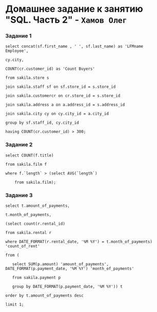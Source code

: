 # Домашнее задание к занятию "SQL. Часть 2" - `Хамов Олег`

### Задание 1

    select concat(sf.first_name , ' ', sf.last_name) as 'LFMname Employee',

	cy.city,

	COUNT(cr.customer_id) as 'Count Buyers'
		
    from sakila.store s

    join sakila.staff sf on sf.store_id = s.store_id

    join sakila.customercr on cr.store_id = s.store_id

    join sakila.address a on a.address_id = s.address_id

    join sakila.city cy on cy.city_id = a.city_id

    group by sf.staff_id, cy.city_id

    having COUNT(cr.customer_id) > 300;

### Задание 2

    select COUNT(f.title)

    from sakila.film f
 
    where f.`length` > (select AVG(`length`)
 
        from sakila.film);

### Задание 3

    select t.amount_of_payments,

	t.month_of_payments,

	(select count(r.rental_id)

	from sakila.rental r

	where DATE_FORMAT(r.rental_date, '%M %Y') = t.month_of_payments) 'count_of_rent'

    from (

       select SUM(p.amount) 'amount_of_payments', DATE_FORMAT(p.payment_date, '%M %Y') 'month_of_payments'
 
       from sakila.payment p
 
       group by DATE_FORMAT(p.payment_date, '%M %Y')) t

    order by t.amount_of_payments desc

    limit 1;










